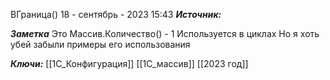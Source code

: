 
ВГраница()
 18 - сентябрь - 2023  15:43 
***Источник:*** 
	
***Заметка*** 
	Это Массив.Количество() - 1
	Используется в циклах
	Но я хоть убей забыли примеры его использования

***Ключи:*** [[1С_Конфигурация]] [[1С_массив]] [[2023 год]]